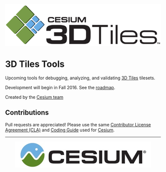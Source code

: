 <p align="center"><img src="figures/Cesium3DTiles.png" /></p>

# 3D Tiles Tools

Upcoming tools for debugging, analyzing, and validating [3D Tiles](https://github.com/AnalyticalGraphicsInc/3d-tiles/blob/master/README.md) tilesets.

Development will begin in Fall 2016.  See the [roadmap](https://github.com/AnalyticalGraphicsInc/3d-tiles-tools/issues/1).

Created by the <a href="http://cesiumjs.org/">Cesium team</a>

## Contributions

Pull requests are appreciated!  Please use the same [Contributor License Agreement (CLA)](https://github.com/AnalyticalGraphicsInc/cesium/blob/master/CONTRIBUTING.md) and [Coding Guide](https://github.com/AnalyticalGraphicsInc/cesium/blob/master/Documentation/Contributors/CodingGuide/README.md) used for [Cesium](http://cesiumjs.org/).

---

<p align="center">
<a href="http://cesiumjs.org/"><img src="figures/cesium.jpg" /></a>
</p>
